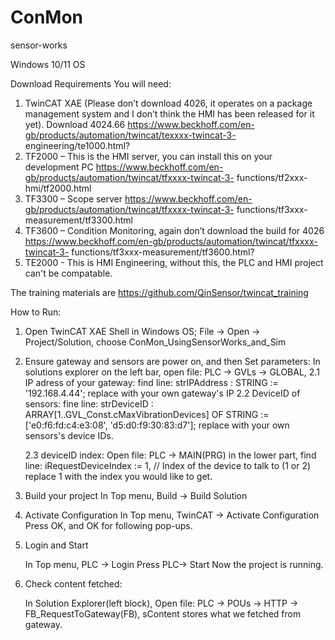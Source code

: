 # ConMon
sensor-works

Windows 10/11 OS

Download Requirements
You will need:
1. TwinCAT XAE (Please don’t download 4026, it operates on a package management
system and I don’t think the HMI has been released for it yet).
Download 4024.66
https://www.beckhoff.com/en-gb/products/automation/twincat/texxxx-twincat-3-
engineering/te1000.html?
2. TF2000 – This is the HMI server, you can install this on your development PC
https://www.beckhoff.com/en-gb/products/automation/twincat/tfxxxx-twincat-3-
functions/tf2xxx-hmi/tf2000.html
3. TF3300 – Scope server
https://www.beckhoff.com/en-gb/products/automation/twincat/tfxxxx-twincat-3-
functions/tf3xxx-measurement/tf3300.html
4. TF3600 – Condition Monitoring, again don’t download the build for 4026
https://www.beckhoff.com/en-gb/products/automation/twincat/tfxxxx-twincat-3-
functions/tf3xxx-measurement/tf3600.html?
5. TE2000 - This is HMI Engineering, without this, the PLC and HMI project can't be compatable.


The training materials are https://github.com/QinSensor/twincat_training

How to Run:
1. Open TwinCAT XAE Shell in Windows OS;
File -> Open  -> Project/Solution, choose ConMon_UsingSensorWorks_and_Sim

2. Ensure gateway and sensors are power on, and then Set parameters:
    In solutions explorer on the left bar, open file: PLC -> GVLs -> GLOBAL,
   2.1  IP adress of your gateway:
   find line:
    strIPAddress : STRING := '192.168.4.44';
   replace with your own gateway's IP
   2.2 DeviceID of sensors:
   fine line:
   	strDeviceID  : ARRAY[1..GVL_Const.cMaxVibrationDevices] OF STRING := ['e0:f6:fd:c4:e3:08', 'd5:d0:f9:30:83:d7'];
   replace with your own sensors's device IDs.

   2.3 deviceID index:
   Open file:  PLC -> MAIN(PRG)
   in the lower part, find line:
       iRequestDeviceIndex := 1,                                      // Index of the device to talk to (1 or 2)
   replace 1 with the index you would like to get.

3. Build your project
   In Top menu, Build -> Build Solution
4. Activate Configuration
   In Top menu, TwinCAT -> Activate Configuration
   Press OK, and OK for following pop-ups.
5. Login and Start
   
   In Top menu, PLC -> Login
   Press PLC-> Start
   Now the project is running.
6. Check content fetched:
   
   In Solution Explorer(left block), Open file:  PLC -> POUs -> HTTP -> FB_RequestToGateway(FB),
   sContent stores what we fetched from gateway.



